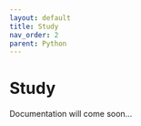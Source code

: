 ```yaml
---
layout: default
title: Study
nav_order: 2
parent: Python
---
```


# Study

Documentation will come soon...